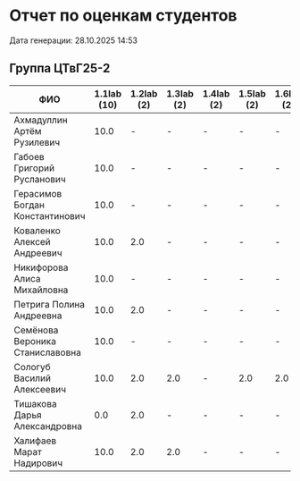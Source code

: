 # Отчет по оценкам студентов

Дата генерации: 28.10.2025 14:53

## Группа ЦТвГ25-2

| ФИО | 1.1lab (10) | 1.2lab (2) | 1.3lab (2) | 1.4lab (2) | 1.5lab (2) | 1.6lab (2) | 2.1lab (2) | 2.2lab (2) | 2.3lab (2) | 2.4lab (2) | 2.5lab (2) | 2.6lab (2) | 2.7lab (2) | 2.8lab (2) | 2.9lab (2) | 2.10lab (2) |
|---|---|---|---|---|---|---|---|---|---|---|---|---|---|---|---|---|
| Ахмадуллин Артём Рузилевич | 10.0 | - | - | - | - | - | - | - | - | - | - | - | - | - | - | - |
| Габоев Григорий Русланович | 10.0 | - | - | - | - | - | - | - | - | - | - | - | - | - | - | - |
| Герасимов Богдан Константинович | 10.0 | - | - | - | - | - | - | - | - | - | - | - | - | - | - | - |
| Коваленко Алексей Андреевич | 10.0 | 2.0 | - | - | - | - | - | - | - | - | - | - | - | - | - | - |
| Никифорова Алиса Михайловна | 10.0 | - | - | - | - | - | - | - | - | - | - | - | - | - | - | - |
| Петрига Полина Андреевна | 10.0 | 2.0 | - | - | - | - | - | - | - | - | - | - | - | - | - | - |
| Семёнова Вероника Станиславовна | 10.0 | - | - | - | - | - | - | - | - | - | - | - | - | - | - | - |
| Сологуб Василий Алексеевич | 10.0 | 2.0 | 2.0 | - | 2.0 | 2.0 | - | - | - | - | - | - | - | - | - | - |
| Тишакова Дарья Александровна | 0.0 | 2.0 | - | - | - | - | - | - | - | - | - | - | - | - | - | - |
| Халифаев Марат Надирович | 10.0 | 2.0 | 2.0 | - | - | - | - | - | - | - | - | - | - | - | - | - |
